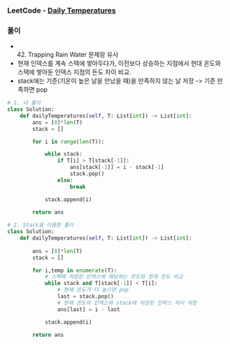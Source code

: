 ### LeetCode - [Daily Temperatures](https://leetcode.com/problems/daily-temperatures/)

### 풀이

* 42. Trapping Rain Water 문제랑 유사
* 현재 인덱스를 계속 스택에 쌓아두다가, 이전보다 상승하는 지점에서 현대 온도와 스택에 쌓아둔 인덱스 지점의 돈도 차이 비교.
* stack에는 기준(기온이 높은 날을 만났을 때)을 만족하지 않는 날 저장 -> 기준 만족하면 pop

```Python
# 1. 내 풀이
class Solution:
    def dailyTemperatures(self, T: List[int]) -> List[int]:
        ans = [0]*len(T)
        stack = []

        for i in range(len(T)):

            while stack:
                if T[i] > T[stack[-1]]:
                    ans[stack[-1]] = i - stack[-1]
                    stack.pop()
                else:
                    break

            stack.append(i)
            
        return ans

# 2. Stack을 이용한 풀이
class Solution:
    def dailyTemperatures(self, T: List[int]) -> List[int]:
        
        ans = [0]*len(T)
        stack = []

        for i,temp in enumerate(T):
            # 스택에 저장된 인덱스에 해당하는 온도와 현재 온도 비교
            while stack and T[stack[-1]] < T[i]:
                # 현재 온도가 더 높으면 pop
                last = stack.pop()
                # 현재 온도의 인덱스와 stack에 저장된 인덱스 차이 저장
                ans[last] = i - last

            stack.append(i)        
        
        return ans

```